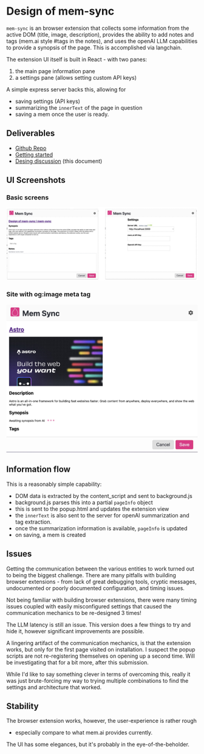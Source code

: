 # Design of mem-sync

`mem-sync` is an browser extension that collects some information
from the active DOM (title, image, description), provides the ability
to add notes and tags (mem.ai style #tags in the notes), and uses
the openAI LLM capabilities to provide a synopsis of the page.
This is accomplished via langchain. 

The extension UI itself is built in React - with two panes:
1. the main page information pane
2. a settings pane (allows setting custom API keys)

A simple express server backs this, allowing for 
- saving settings (API keys)
- summarizing the `innerText` of the page in question
- saving a mem once the user is ready. 

## Deliverables
 - [Github Repo](https://github.com/sramam/mem-sync)
 - [Getting started](https://github.com/sramam/mem-sync#readme)
 - [Desing discussion](./) (this document)


## UI Screenshots

### Basic screens
![basic ui](./mem-sync-ui.jpg)

### Site with og:image meta tag
![mem + image](./mem-sync-ui-2.jpg)

## Information flow
This is a reasonably simple capability:

- DOM data is extracted by the content_script and sent to background.js
- background.js parses this into a partial `pageInfo` object
- this is sent to the popup.html and updates the extension view
- the `innerText` is also sent to the server for openAI summarization and tag extraction. 
- once the summarization information is available, `pageInfo` is updated
- on saving, a mem is created


## Issues
Getting the communication between the various entities to work turned out 
to being the biggest challenge. There are many pitfalls with building 
browser extensions - from lack of great debugging tools, cryptic messages,
undocumented or poorly documented configuration, and timing issues.

Not being familiar with building browser extensions, there were many 
timing issues coupled with easily misconfigured settings that caused
the communication mechanics to be re-designed 3 times!

The LLM latency is still an issue. This version does a few things to try 
and hide it, however significant improvements are possible.

A lingering artifact of the communication mechanics, is that the extension
works, but only for the first page visited on installation. I suspect 
the popup scripts are not re-registering themselves on opening up a second
time. Will be investigating that for a bit more, after this submission. 

While I'd like to say something clever in terms of overcoming this, 
really it was just brute-forcing my way to trying multiple combinations
to find the settings and architecture that worked.

## Stability
The browser extension works, however, the user-experience is rather rough 
- especially compare to what mem.ai provides currently.

The UI has some elegances, but it's probably in the eye-of-the-beholder. 




